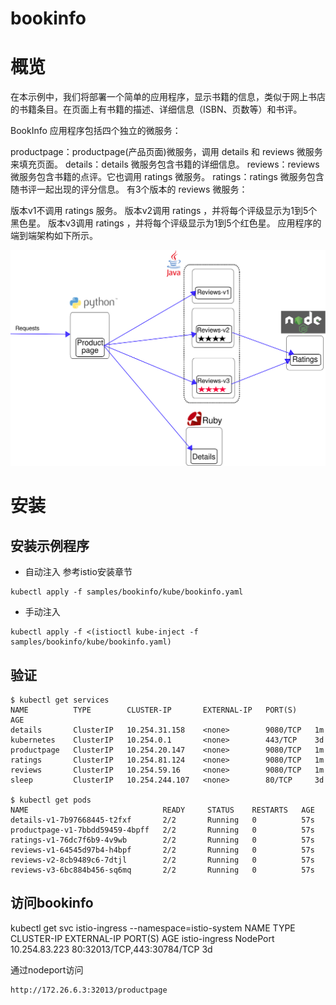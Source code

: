 # bookinfo

# 概览

在本示例中，我们将部署一个简单的应用程序，显示书籍的信息，类似于网上书店的书籍条目。在页面上有书籍的描述、详细信息（ISBN、页数等）和书评。

BookInfo 应用程序包括四个独立的微服务：

productpage：productpage(产品页面)微服务，调用 details 和 reviews 微服务来填充页面。
details：details 微服务包含书籍的详细信息。
reviews：reviews 微服务包含书籍的点评。它也调用 ratings 微服务。
ratings：ratings 微服务包含随书评一起出现的评分信息。
有3个版本的 reviews 微服务：

版本v1不调用 ratings 服务。
版本v2调用 ratings ，并将每个评级显示为1到5个黑色星。
版本v3调用 ratings ，并将每个评级显示为1到5个红色星。
应用程序的端到端架构如下所示。

![](noistio.svg)

# 安装

## 安装示例程序

- 自动注入 参考istio安装章节

```
kubectl apply -f samples/bookinfo/kube/bookinfo.yaml
```

- 手动注入

```
kubectl apply -f <(istioctl kube-inject -f samples/bookinfo/kube/bookinfo.yaml)
```

## 验证

```
$ kubectl get services
NAME          TYPE        CLUSTER-IP       EXTERNAL-IP   PORT(S)    AGE
details       ClusterIP   10.254.31.158    <none>        9080/TCP   1m
kubernetes    ClusterIP   10.254.0.1       <none>        443/TCP    3d
productpage   ClusterIP   10.254.20.147    <none>        9080/TCP   1m
ratings       ClusterIP   10.254.81.124    <none>        9080/TCP   1m
reviews       ClusterIP   10.254.59.16     <none>        9080/TCP   1m
sleep         ClusterIP   10.254.244.107   <none>        80/TCP     3d

$ kubectl get pods
NAME                              READY     STATUS    RESTARTS   AGE
details-v1-7b97668445-t2fxf       2/2       Running   0          57s
productpage-v1-7bbdd59459-4bpff   2/2       Running   0          57s
ratings-v1-76dc7f6b9-4v9wb        2/2       Running   0          57s
reviews-v1-64545d97b4-h4bpf       2/2       Running   0          57s
reviews-v2-8cb9489c6-7dtjl        2/2       Running   0          57s
reviews-v3-6bc884b456-sq6mq       2/2       Running   0          57s
```

## 访问bookinfo

kubectl get svc istio-ingress --namespace=istio-system
NAME            TYPE       CLUSTER-IP      EXTERNAL-IP   PORT(S)                      AGE
istio-ingress   NodePort   10.254.83.223   <none>        80:32013/TCP,443:30784/TCP   3d

通过nodeport访问

```
http://172.26.6.3:32013/productpage
```
